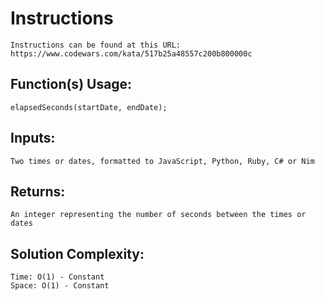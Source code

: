 # Instructions
	Instructions can be found at this URL:
	https://www.codewars.com/kata/517b25a48557c200b800000c

## Function(s) Usage:
	elapsedSeconds(startDate, endDate);

## Inputs:
	Two times or dates, formatted to JavaScript, Python, Ruby, C# or Nim

## Returns:
	An integer representing the number of seconds between the times or dates

## Solution Complexity:
	Time: O(1) - Constant
	Space: O(1) - Constant
